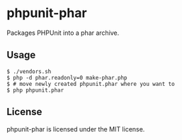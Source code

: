 # phpunit-phar

Packages PHPUnit into a phar archive.

## Usage

    $ ./vendors.sh
    $ php -d phar.readonly=0 make-phar.php
    $ # move newly created phpunit.phar where you want to
    $ php phpunit.phar

## License

phpunit-phar is licensed under the MIT license.
